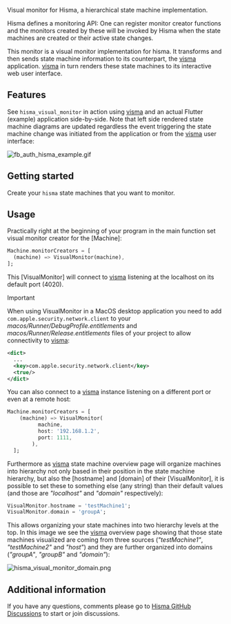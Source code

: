 <!--
This README describes the package. If you publish this package to pub.dev,
this README's contents appear on the landing page for your package.

For information about how to write a good package README, see the guide for
[writing package pages](https://dart.dev/guides/libraries/writing-package-pages).

For general information about developing packages, see the Dart guide for
[creating packages](https://dart.dev/guides/libraries/create-library-packages)
and the Flutter guide for
[developing packages and plugins](https://flutter.dev/developing-packages).
-->

Visual monitor for Hisma, a hierarchical state machine implementation.

Hisma defines a monitoring API: One can register monitor creator functions and the monitors created by these will be invoked by Hisma when the state machines are created or their active state changes.

This monitor is a visual monitor implementation for hisma. It transforms and then sends state machine information to its counterpart, the [visma](../visma/) application. [visma](../visma/) in turn renders these state machines to its interactive web user interface.

## Features

See `hisma_visual_monitor` in action using [visma](../visma/) and an actual Flutter (example) application side-by-side. Note that left side rendered state machine diagrams are updated regardless the event triggering the state machine change was initiated from the application or from the [visma](../visma/) user interface:

![fb_auth_hisma_example.gif](../../examples/fb_auth_hisma_example/doc/resources/fb_auth_hisma_example.gif)

## Getting started

Create your `hisma` state machines that you want to monitor.

## Usage

Practically right at the beginning of your program in the main function set visual monitor creator for the [Machine]:

```dart
Machine.monitorCreators = [
  (machine) => VisualMonitor(machine),
];
```

This [VisualMonitor] will connect to [visma](../visma/) listening at the localhost on its default port (4020).

> [!IMPORTANT]
> When using VisualMonitor in a MacOS desktop application you need to add `com.apple.security.network.client` to your _macos/Runner/DebugProfile.entitlements_ and _macos/Runner/Release.entitlements_ files of your project to allow connectivity to [visma](https://github.com/tamas-p/hisma/tree/master/packages/visma):
>
> ```xml
> <dict>
>   ...
> 	<key>com.apple.security.network.client</key>
> 	<true/>
> </dict>
> ```

You can also connect to a [visma](../visma/) instance listening on a different port or even at a remote host:

```dart
Machine.monitorCreators = [
    (machine) => VisualMonitor(
          machine,
          host: '192.168.1.2',
          port: 1111,
        ),
  ];
```

Furthermore as [visma](../visma/) state machine overview page will organize machines into hierarchy not only based in their position in the state machine hierarchy, but also the [hostname] and [domain] of their [VisualMonitor], it is possible to set these to something else (any string) than their default values (and those are _"localhost"_ and _"domain"_ respectively):

```dart
VisualMonitor.hostname = 'testMachine1';
VisualMonitor.domain = 'groupA';
```

This allows organizing your state machines into two hierarchy levels at the top. In this image we see the [visma](../visma/) overview page showing that those state machines visualized are coming from three sources (_"testMachine1"_, _"testMachine2"_ and _"host"_) and they are further organized into domains (_"groupA"_, _"groupB"_ and _"domain"_):

![hisma_visual_monitor_domain.png](doc/resources/hisma_visual_monitor_domain.png)

## Additional information

If you have any questions, comments please go to [Hisma GitHub Discussions](https://github.com/tamas-p/hisma/discussions) to start or join discussions.
